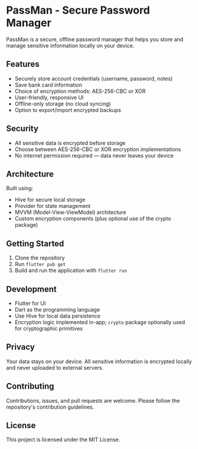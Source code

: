 # PassMan - Secure Password Manager

PassMan is a secure, offline password manager that helps you store and manage sensitive information locally on your device.

## Features

- Securely store account credentials (username, password, notes)
- Save bank card information
- Choice of encryption methods: AES-256-CBC or XOR
- User-friendly, responsive UI
- Offline-only storage (no cloud syncing)
- Option to export/import encrypted backups

## Security

- All sensitive data is encrypted before storage
- Choose between AES-256-CBC or XOR encryption implementations
- No internet permission required — data never leaves your device

## Architecture

Built using:
- Hive for secure local storage
- Provider for state management
- MVVM (Model-View-ViewModel) architecture
- Custom encryption components (plus optional use of the crypto package)

## Getting Started

1. Clone the repository
2. Run `flutter pub get`
3. Build and run the application with `flutter run`

## Development

- Flutter for UI
- Dart as the programming language
- Use Hive for local data persistence
- Encryption logic implemented in-app; `crypto` package optionally used for cryptographic primitives

## Privacy

Your data stays on your device. All sensitive information is encrypted locally and never uploaded to external servers.

## Contributing

Contributions, issues, and pull requests are welcome. Please follow the repository's contribution guidelines.

## License

This project is licensed under the MIT License.

